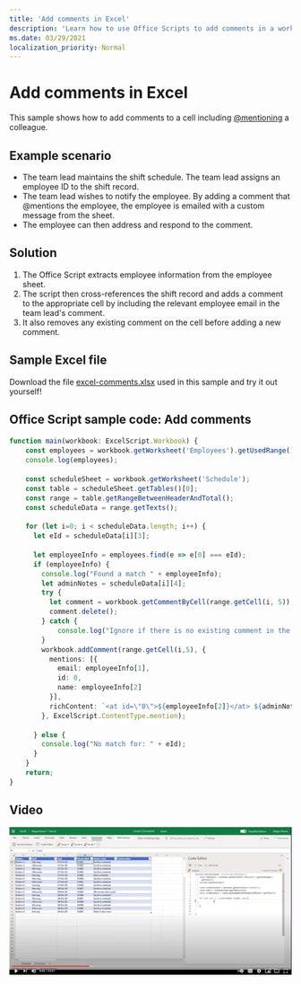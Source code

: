 ```yaml
---
title: 'Add comments in Excel'
description: 'Learn how to use Office Scripts to add comments in a worksheet.'
ms.date: 03/29/2021
localization_priority: Normal
---
```


# Add comments in Excel

This sample shows how to add comments to a cell including [@mentioning](https://support.microsoft.com/office/90701709-5dc1-41c7-aa48-b01d4a46e8c7) a colleague.

## Example scenario

* The team lead maintains the shift schedule. The team lead assigns an employee ID to the shift record.
* The team lead wishes to notify the employee. By adding a comment that @mentions the employee, the employee is emailed with a custom message from the sheet.
* The employee can then address and respond to the comment.

## Solution

1. The Office Script extracts employee information from the employee sheet.
1. The script then cross-references the shift record and adds a comment to the appropriate cell by including the relevant employee email in the team lead's comment.
1. It also removes any existing comment on the cell before adding a new comment.

## Sample Excel file

Download the file <a href="excel-comments.xlsx">excel-comments.xlsx</a> used in this sample and try it out yourself!

## Office Script sample code: Add comments

```TypeScript
function main(workbook: ExcelScript.Workbook) {
    const employees = workbook.getWorksheet('Employees').getUsedRange().getTexts();
    console.log(employees); 

    const scheduleSheet = workbook.getWorksheet('Schedule');
    const table = scheduleSheet.getTables()[0];
    const range = table.getRangeBetweenHeaderAndTotal();
    const scheduleData = range.getTexts();

    for (let i=0; i < scheduleData.length; i++) {
      let eId = scheduleData[i][3];

      let employeeInfo = employees.find(e => e[0] === eId);
      if (employeeInfo) {
        console.log("Found a match " + employeeInfo);
        let adminNotes = scheduleData[i][4];
        try { 
          let comment = workbook.getCommentByCell(range.getCell(i, 5));
          comment.delete();
        } catch {
            console.log("Ignore if there is no existing comment in the cell");
        }
        workbook.addComment(range.getCell(i,5), {
          mentions: [{
            email: employeeInfo[1],
            id: 0,
            name: employeeInfo[2]
          }],
          richContent: `<at id=\"0\">${employeeInfo[2]}</at> ${adminNotes}`
        }, ExcelScript.ContentType.mention);        
        
      } else {
        console.log("No match for: " + eId);
      }
    }
    return;
}
```

## Video

[![Watch step-by-step video](../../images/comments-vid.jpg)](https://youtu.be/CpR78nkaOFw "Step-by-step video")
